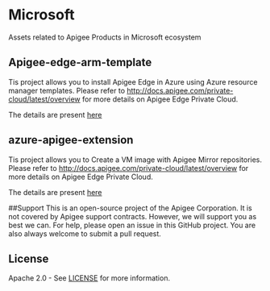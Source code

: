 # Microsoft
Assets related to Apigee Products in Microsoft ecosystem

## Apigee-edge-arm-template
Tis project allows you to install Apigee Edge in Azure using Azure resource manager templates. Please refer to http://docs.apigee.com/private-cloud/latest/overview for more details on Apigee Edge Private Cloud.

The details are present [here](apigee-edge-arm-template)


## azure-apigee-extension
Tis project allows you to Create a VM image with Apigee Mirror repositories. Please refer to http://docs.apigee.com/private-cloud/latest/overview for more details on Apigee Edge Private Cloud.

The details are present [here](azure-apigee-extension)

##Support
This is an open-source project of the Apigee Corporation. It is not covered by Apigee support contracts. However, we will support you as best we can. For help, please open an issue in this GitHub project. You are also always welcome to submit a pull request.

## License

Apache 2.0 - See [LICENSE](LICENSE) for more information.

